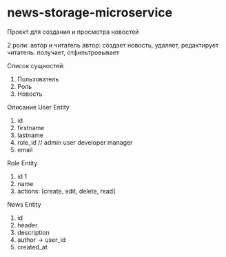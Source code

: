 # news-storage-microservice


Проект для создания и просмотра новостей

2 роли: автор и читатель
автор: создает новость, удаляет, редактирует
читатель: получает, отфильтровывает

Список сущностей:
1. Пользователь
2. Роль
3. Новость

Описание 
User Entity
1. id
2. firstname
3. lastname
4. role_id // admin user developer manager 
5. email


Role Entity
1. id 1
2. name
3. actions: [create, edit, delete, read]

News Entity
1. id
2. header
3. description
4. author -> user_id
5. created_at
